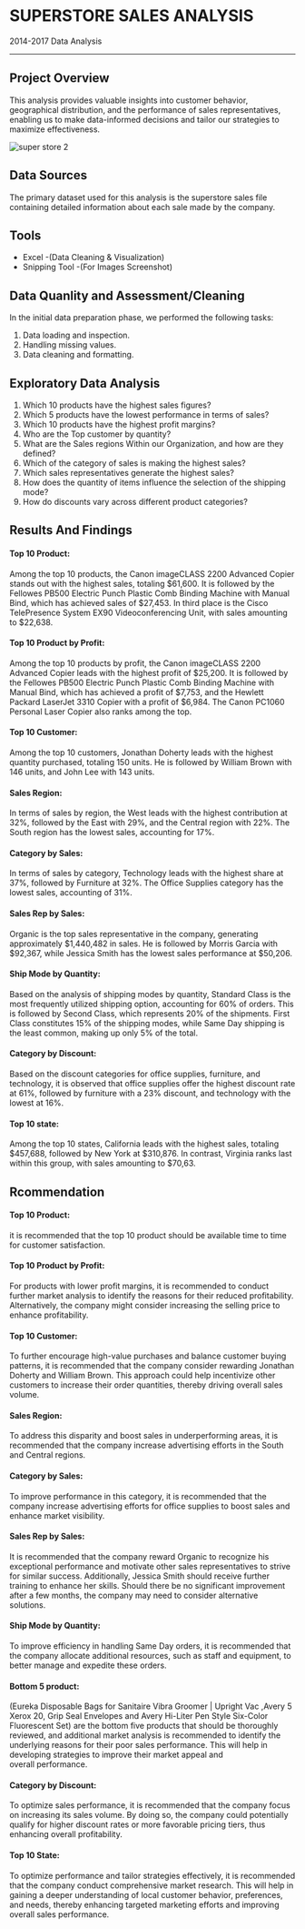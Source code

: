 # SUPERSTORE SALES ANALYSIS 
2014-2017 Data Analysis

---

## Project Overview 

This analysis provides valuable insights into customer behavior, geographical distribution, and the performance of sales representatives, enabling us to make data-informed decisions and tailor our strategies to maximize effectiveness.

![super store 2](https://github.com/user-attachments/assets/488b72eb-27f3-4c6b-9cf2-e81af3871a74)


## Data Sources 

The primary dataset used for this analysis is the superstore sales file containing detailed information about each sale made by the company.

## Tools 

- Excel -(Data Cleaning & Visualization)
- Snipping Tool -(For Images Screenshot)

## Data Quanlity and Assessment/Cleaning 

In the initial data preparation phase, we performed the following tasks:

1. Data loading and inspection. 
2. Handling missing values.
3. Data cleaning and formatting.

## Exploratory Data Analysis

1. Which 10 products have the highest sales figures?
2. Which 5 products have the lowest performance in terms of sales?
3. Which 10 products have the highest profit margins?
4. Who are the Top customer by quantity?
5. What are the Sales regions Within our Organization, and how are they defined?
6. Which of the category of sales is making the highest sales?
7. Which sales representatives generate the highest sales?
8. How does the quantity of items influence the selection of the shipping mode?
9. How do discounts vary across different product categories?

## Results And Findings

#### Top 10 Product:
Among the top 10 products, the Canon imageCLASS 2200 Advanced Copier stands out with the highest sales, totaling $61,600. It is followed by the Fellowes PB500 Electric Punch Plastic Comb Binding Machine with Manual Bind, which has achieved sales of $27,453. In third place is the Cisco TelePresence System EX90 Videoconferencing Unit, with sales amounting to $22,638.
#### Top 10 Product by Profit:
Among the top 10 products by profit, the Canon imageCLASS 2200 Advanced Copier leads with the highest profit of $25,200. It is followed by the Fellowes PB500 Electric Punch Plastic Comb Binding Machine with Manual Bind, which has achieved a profit of $7,753, and the Hewlett Packard LaserJet 3310 Copier with a profit of $6,984. The Canon PC1060 Personal Laser Copier also ranks among the top.
#### Top 10 Customer:
Among the top 10 customers, Jonathan Doherty leads with the highest quantity purchased, totaling 150 units. He is followed by William Brown with 146 units, and John Lee with 143 units.
#### Sales Region:
In terms of sales by region, the West leads with the highest contribution at 32%, followed by the East with 29%, and the Central region with 22%. The South region has the lowest sales, accounting for 17%.
#### Category by Sales:
In terms of sales by category, Technology leads with the highest share at 37%, followed by Furniture at 32%. The Office Supplies category has the lowest sales, accounting of 31%.
#### Sales Rep by Sales:
Organic is the top sales representative in the company, generating approximately $1,440,482 in sales. He is followed by Morris Garcia with $92,367, while Jessica Smith has the lowest sales performance at $50,206.
#### Ship Mode by Quantity:
Based on the analysis of shipping modes by quantity, Standard Class is the most frequently utilized shipping option, accounting for 60% of orders. This is followed by Second Class, which represents 20% of the shipments. First Class constitutes 15% of the shipping modes, while Same Day shipping is the least common, making up only 5% of the total.
#### Category by Discount:
Based on the discount categories for office supplies, furniture, and technology, it is observed that office supplies offer the highest discount rate at 61%, followed by furniture with a 23% discount, and technology with the lowest at 16%.
#### Top 10 state:
Among the top 10 states, California leads with the highest sales, totaling $457,688, followed by New York at $310,876. In contrast, Virginia ranks last within this group, with sales amounting to $70,63. 


## Rcommendation

#### Top 10 Product:
it is recommended that the top 10 product should be available time to time for customer satisfaction.
#### Top 10 Product by Profit: 
For products with lower profit margins, it is recommended to conduct further market analysis to identify the reasons for their reduced profitability. Alternatively, the company might consider increasing the selling price to enhance profitability.
#### Top 10 Customer:
To further encourage high-value purchases and balance customer buying patterns, it is recommended that the company consider rewarding Jonathan Doherty and William Brown. This approach could help incentivize other customers to increase their order quantities, thereby driving overall sales volume. 
#### Sales Region:
To address this disparity and boost sales in underperforming areas, it is recommended that the company increase advertising efforts in the South and Central regions.
#### Category by Sales:
To improve performance in this category, it is recommended that the company increase advertising efforts for office supplies to boost sales and enhance market visibility.
#### Sales Rep by Sales:
It is recommended that the company reward Organic to recognize his exceptional performance and motivate other sales representatives to strive for similar success. Additionally, Jessica Smith should receive further training to enhance her skills. Should there be no significant improvement after a few months, the company may need to consider alternative solutions.
#### Ship Mode by Quantity:
To improve efficiency in handling Same Day orders, it is recommended that the company allocate additional resources, such as staff and equipment, to better manage and expedite these orders.
#### Bottom 5 product:
(Eureka Disposable Bags for Sanitaire Vibra Groomer | Upright Vac ,Avery 5 Xerox 20, Grip Seal Envelopes and Avery Hi-Liter Pen Style Six-Color Fluorescent Set) are the bottom five products that should be thoroughly reviewed, and additional market analysis is recommended to identify the underlying reasons for their poor sales performance. This will help in developing strategies to improve their market appeal and overall performance.
#### Category by Discount:
To optimize sales performance, it is recommended that the company focus on increasing its sales volume. By doing so, the company could potentially qualify for higher discount rates or more favorable pricing tiers, thus enhancing overall profitability.
#### Top 10 State:
To optimize performance and tailor strategies effectively, it is recommended that the company conduct comprehensive market research. This will help in gaining a deeper understanding of local customer behavior, preferences, and needs, thereby enhancing targeted marketing efforts and improving overall sales performance.




 




 


 





 

 







 

 

 







